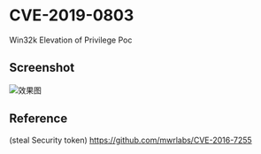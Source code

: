 # CVE-2019-0803
Win32k Elevation of Privilege Poc


Screenshot
---------------
![效果图](http://img.arch-vile.com/CVE-2019-0803.png)


Reference
-----------------------------
(steal Security token) https://github.com/mwrlabs/CVE-2016-7255
